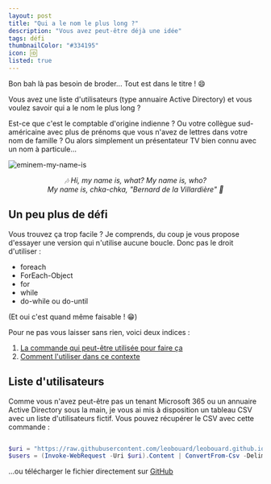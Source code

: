 ```yaml
---
layout: post
title: "Qui a le nom le plus long ?"
description: "Vous avez peut-être déjà une idée"
tags: défi
thumbnailColor: "#334195"
icon: 🆔
listed: true
---
```


Bon bah là pas besoin de broder... Tout est dans le titre ! 😄

Vous avez une liste d'utilisateurs (type annuaire Active Directory) et vous voulez savoir qui a le nom le plus long ?

Est-ce que c'est le comptable d'origine indienne ? Ou votre collègue sud-américaine avec plus de prénoms que vous n'avez de lettres dans votre nom de famille ? Ou alors simplement un présentateur TV bien connu avec un nom à particule...

![eminem-my-name-is](https://media2.giphy.com/media/xUOxf9Gau3L2B0kMPC/giphy.gif?cid=ecf05e4752pf5db8at27ms7voi8coytccw6il1v27e8o3mke&rid=giphy.gif&ct=g)

<div style="text-align: center">
  <i>🎶 Hi, my name is, what? My name is, who?<br>My name is, chka-chka, "Bernard de la Villardière" 🎵</i>
</div>

## Un peu plus de défi

Vous trouvez ça trop facile ? Je comprends, du coup je vous propose d'essayer une version qui n'utilise aucune boucle. Donc pas le droit d'utiliser :

- foreach
- ForEach-Object 
- for
- while
- do-while ou do-until

(Et oui c'est quand même faisable ! 😁)

Pour ne pas vous laisser sans rien, voici deux indices :

1. [La commande qui peut-être utilisée pour faire ça](https://docs.microsoft.com/en-us/powershell/module/microsoft.powershell.utility/select-object)
2. [Comment l'utiliser dans ce contexte](https://docs.microsoft.com/fr-fr/powershell/scripting/samples/selecting-parts-of-objects--select-object-)

## Liste d'utilisateurs

Comme vous n'avez peut-être pas un tenant Microsoft 365 ou un annuaire Active Directory sous la main, je vous ai mis à disposition un tableau CSV avec un liste d'utilisateurs fictif. Vous pouvez récupérer le CSV avec cette commande :

```powershell

$uri = "https://raw.githubusercontent.com/leobouard/leobouard.github.io/main/assets/files/users.csv"
$users = (Invoke-WebRequest -Uri $uri).Content | ConvertFrom-Csv -Delimiter ';'

```

...ou télécharger le fichier directement sur [GitHub](https://github.com/leobouard/leobouard.github.io/blob/main/assets/files/users.csv)